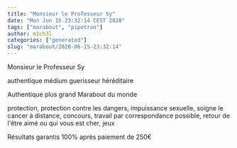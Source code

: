 ```yaml
---
title: "Monsieur le Professeur Sy"
date: "Mon Jun 15 23:32:14 CEST 2020"
tags: ["marabout", "pipotron"]
author: m1ch3l
categories: ["generated"]
slug: "marabout/2020-06-15-23:32:14"
---
```


Monsieur le Professeur Sy

authentique médium guerisseur héréditaire

Authentique plus grand Marabout du monde

protection, protection contre les dangers, impuissance sexuelle, soigne le cancer à distance, concours, travail par correspondance possible, retour de l'être aimé ou qui vous est cher, jeux

Résultats garantis 100% après paiement de 250€
